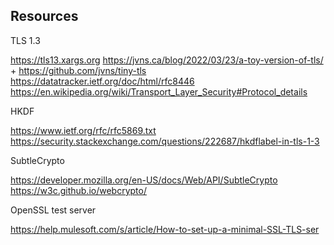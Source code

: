 ## Resources

TLS 1.3

https://tls13.xargs.org
https://jvns.ca/blog/2022/03/23/a-toy-version-of-tls/ + https://github.com/jvns/tiny-tls
https://datatracker.ietf.org/doc/html/rfc8446
https://en.wikipedia.org/wiki/Transport_Layer_Security#Protocol_details

HKDF

https://www.ietf.org/rfc/rfc5869.txt
https://security.stackexchange.com/questions/222687/hkdflabel-in-tls-1-3

SubtleCrypto

https://developer.mozilla.org/en-US/docs/Web/API/SubtleCrypto
https://w3c.github.io/webcrypto/

OpenSSL test server

https://help.mulesoft.com/s/article/How-to-set-up-a-minimal-SSL-TLS-ser
